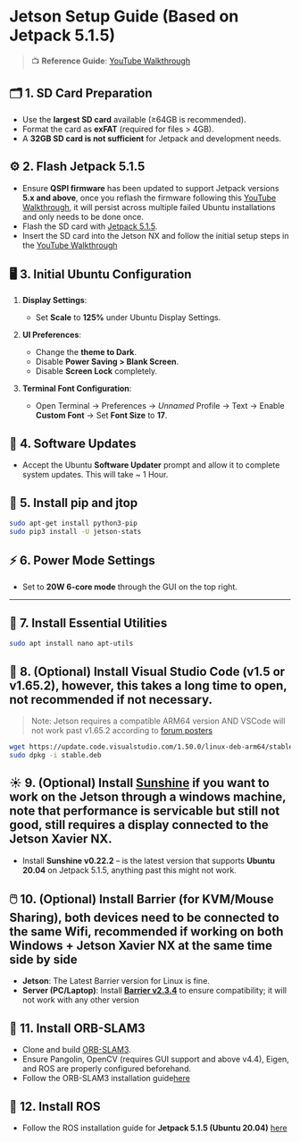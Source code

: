# Jetson Setup Guide (Based on Jetpack 5.1.5)
> 📺 **Reference Guide**:
> [YouTube Walkthrough](https://www.youtube.com/watch?v=LuWYXKrQcJ8&list=PLGs0VKk2DiYw_Xx7c3M_9HMEcn9hPhFJV&index=2)

## 🗂️ 1. SD Card Preparation

* Use the **largest SD card** available (≥64GB is recommended).
* Format the card as **exFAT** (required for files > 4GB).
* A **32GB SD card is not sufficient** for Jetpack and development needs.

## ⚙️ 2. Flash Jetpack 5.1.5

* Ensure **QSPI firmware** has been updated to support Jetpack versions **5.x and above**, once you reflash the firmware following this [YouTube Walkthrough](https://www.youtube.com/watch?v=NJyHJzG6On0), it will persist across multiple failed Ubuntu installations and only needs to be done once.
* Flash the SD card with [Jetpack 5.1.5](http://developer.nvidia.com/embedded/jetpack-sdk-515).
* Insert the SD card into the Jetson NX and follow the initial setup steps in the [YouTube Walkthrough](https://www.youtube.com/watch?v=LuWYXKrQcJ8&list=PLGs0VKk2DiYw_Xx7c3M_9HMEcn9hPhFJV&index=2)

## 🖥️ 3. Initial Ubuntu Configuration

1. **Display Settings**:

   * Set **Scale** to **125%** under Ubuntu Display Settings.

2. **UI Preferences**:

   * Change the **theme to Dark**.
   * Disable **Power Saving > Blank Screen**.
   * Disable **Screen Lock** completely.

3. **Terminal Font Configuration**:

   * Open Terminal → Preferences → *Unnamed* Profile → Text → Enable **Custom Font** → Set **Font Size** to **17**.

## 🔄 4. Software Updates

* Accept the Ubuntu **Software Updater** prompt and allow it to complete system updates. This will take ~ 1 Hour.

## 🐍 5. Install pip and jtop

```bash
sudo apt-get install python3-pip
sudo pip3 install -U jetson-stats
```

## ⚡ 6. Power Mode Settings

* Set to **20W 6-core mode** through the GUI on the top right.

---

## 🔧 7. Install Essential Utilities

```bash
sudo apt install nano apt-utils
```

## 🧰 8. (Optional) Install Visual Studio Code (v1.5 or v1.65.2), however, this takes a long time to open, not recommended if not necessary.

> Note: Jetson requires a compatible ARM64 version AND VSCode will not work past v1.65.2 according to [forum posters](https://forums.developer.nvidia.com/t/vs-code-can-t-launch-with-jetpack-5-0/213980/13)

```bash
wget https://update.code.visualstudio.com/1.50.0/linux-deb-arm64/stable -O stable.deb
sudo dpkg -i stable.deb
```

## ☀️ 9. (Optional) Install [Sunshine](https://github.com/LizardByte/Sunshine/releases/tag/v0.22.2) if you want to work on the Jetson through a windows machine, note that performance is servicable but still not good, still requires a display connected to the Jetson Xavier NX.

* Install **Sunshine v0.22.2** – is the latest version that supports **Ubuntu 20.04** on Jetpack 5.1.5, anything past this might not work.

## 🖱️ 10. (Optional) Install Barrier (for KVM/Mouse Sharing), both devices need to be connected to the same Wifi, recommended if working on both Windows + Jetson Xavier NX at the same time side by side

* **Jetson**: The Latest Barrier version for Linux is fine.
* **Server (PC/Laptop)**: Install [**Barrier v2.3.4**](https://github.com/debauchee/barrier/releases/tag/v2.3.4) to ensure compatibility; it will not work with any other version

## 🧭 11. Install ORB-SLAM3

* Clone and build [ORB-SLAM3](https://github.com/UZ-SLAMLab/ORB_SLAM3).
* Ensure Pangolin, OpenCV (requires GUI support and above v4.4), Eigen, and ROS are properly configured beforehand.
* Follow the ORB-SLAM3 installation guide[here](https://github.com/NAIRBS/ORBSLAM3-Ubuntu-20.04/tree/main/ORBSLAM3%20Setup)

## 🤖 12. Install ROS

* Follow the ROS installation guide for **Jetpack 5.1.5 (Ubuntu 20.04)** [here](https://github.com/NAIRBS/ORBSLAM3-Ubuntu-20.04/tree/main/ROS2%20Node%20Setup)


